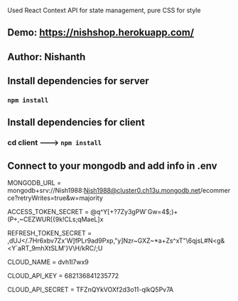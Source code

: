 Used React Context API for state management, pure CSS for style

## Demo: https://nishshop.herokuapp.com/

## Author: Nishanth


## Install dependencies for server 
### `npm install`

## Install dependencies for client
### cd client ---> `npm install`

## Connect to your mongodb and add info in .env

MONGODB_URL =  mongodb+srv://Nish1988:Nish1988@cluster0.ch13u.mongodb.net/ecommerce?retryWrites=true&w=majority

ACCESS_TOKEN_SECRET = @q^Y[+?7Zy3gPW`Gw=4$;)+(P+,~CEZWUR[{9k!CLs;qMaeL]x

REFRESH_TOKEN_SECRET = <zMJGBQb>,dUJ</.7Hr6xbv7Zx'W]fPLr9ad9Pxp,"y]Nzr~GXZ~*a+Zs^xT"\6qjsL#N<g&<Y`aRT_9mhXtSLM'}V\H/kRC/\;U

CLOUD_NAME = dvh1l7wx9

CLOUD_API_KEY = 682136841235772

CLOUD_API_SECRET = TFZnQYkVOXf2d3o11-qlkQ5Pv7A
